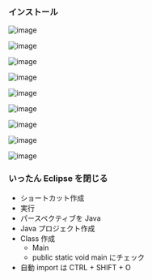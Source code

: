 ### インストール
![image](https://github.com/winofsql/subject-230511/assets/1501327/b392d1c1-bed4-49e1-835f-4b69e0d796ad)

![image](https://github.com/winofsql/subject-230511/assets/1501327/c088909d-3138-4b9e-8ec7-470de0e0a51c)

![image](https://github.com/winofsql/subject-230511/assets/1501327/2156ad2c-b9df-4bd1-a409-d224927421e4)

![image](https://github.com/winofsql/subject-230511/assets/1501327/e542698b-c1b4-4e04-b41f-7fd08d5e8ae8)

![image](https://github.com/winofsql/subject-230511/assets/1501327/ca80f6aa-5fcb-41bf-bf69-94f8c299c369)

![image](https://github.com/winofsql/subject-230511/assets/1501327/27e27329-76ee-4317-b934-16436606a51f)

![image](https://github.com/winofsql/subject-230511/assets/1501327/53b2653e-d9ed-4e73-991c-a178f8b1f5b8)

![image](https://github.com/winofsql/subject-230511/assets/1501327/a7e4d94b-9518-4fe0-832c-1ce707a0d6e2)

![image](https://github.com/winofsql/subject-230511/assets/1501327/33457034-068a-4578-9e4e-46cee8718561)


### いったん Eclipse を閉じる
- ショートカット作成
- 実行
- パースペクティブを Java
- Java プロジェクト作成
- Class 作成
  - Main
  - public static void main にチェック
- 自動 import は CTRL + SHIFT + O


